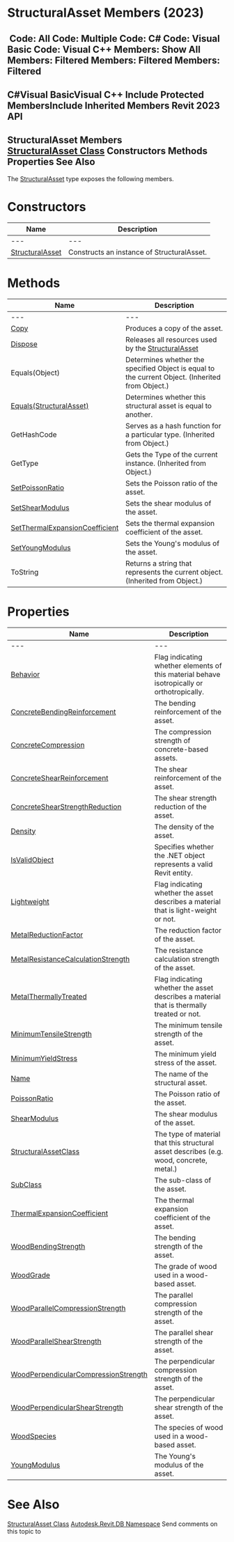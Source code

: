# StructuralAsset Members (2023)

﻿
 Code: All Code: Multiple Code: C# Code: Visual Basic Code: Visual C++  Members: Show All Members: Filtered Members: Filtered Members: Filtered   
---  
C#Visual BasicVisual C++
Include Protected MembersInclude Inherited Members
Revit 2023 API  
---  
StructuralAsset Members  
[StructuralAsset Class](39c2e2ad-474e-2514-bc15-07c24a989a61.md "StructuralAsset Class") Constructors Methods Properties See Also  
---  
The [StructuralAsset](39c2e2ad-474e-2514-bc15-07c24a989a61.md "StructuralAsset Class") type exposes the following members.
# Constructors
| Name | Description |
| --- | --- |
| --- | --- | --- |
| [StructuralAsset](6f292dff-6ea1-b440-f20a-76790fbc6119.md "StructuralAsset Constructor") | Constructs an instance of StructuralAsset. |

# Methods
| Name | Description |
| --- | --- |
| --- | --- | --- |
| [Copy](2256aef6-2b03-709d-88f5-b8f5d858a33d.md "Copy Method") | Produces a copy of the asset. |
| [Dispose](e1f5b298-c7a3-1276-d5ea-70d968f2e71a.md "Dispose Method") | Releases all resources used by the [StructuralAsset](39c2e2ad-474e-2514-bc15-07c24a989a61.md "StructuralAsset Class") |
| Equals(Object) | Determines whether the specified Object is equal to the current Object. (Inherited from Object.) |
| [Equals(StructuralAsset)](65831302-b2e3-3818-8bef-6d0e2a4326f5.md "Equals Method \(StructuralAsset\)") | Determines whether this structural asset is equal to another. |
| GetHashCode | Serves as a hash function for a particular type.  (Inherited from Object.) |
| GetType | Gets the Type of the current instance. (Inherited from Object.) |
| [SetPoissonRatio](6347df48-2f78-a33c-316c-bc27c64b538a.md "SetPoissonRatio Method") | Sets the Poisson ratio of the asset. |
| [SetShearModulus](75f7a413-1b73-a7fc-cef1-75c9972e6652.md "SetShearModulus Method") | Sets the shear modulus of the asset. |
| [SetThermalExpansionCoefficient](719f5d40-2c08-5cca-f1d5-87793fff5242.md "SetThermalExpansionCoefficient Method") | Sets the thermal expansion coefficient of the asset. |
| [SetYoungModulus](a2ec0ac0-2783-d074-9d13-36306959c0b8.md "SetYoungModulus Method") | Sets the Young's modulus of the asset. |
| ToString | Returns a string that represents the current object. (Inherited from Object.) |

# Properties
| Name | Description |
| --- | --- |
| --- | --- | --- |
| [Behavior](252cef19-70a6-5efe-986e-9e2c98264306.md "Behavior Property") | Flag indicating whether elements of this material behave isotropically or orthotropically. |
| [ConcreteBendingReinforcement](0005810b-32f5-0623-b094-c0c47fb50d32.md "ConcreteBendingReinforcement Property") | The bending reinforcement of the asset. |
| [ConcreteCompression](474fa66e-c608-fd65-07bc-567e2b006249.md "ConcreteCompression Property") | The compression strength of concrete-based assets. |
| [ConcreteShearReinforcement](9767868d-a835-b364-2574-72065f1852ad.md "ConcreteShearReinforcement Property") | The shear reinforcement of the asset. |
| [ConcreteShearStrengthReduction](579c95fb-dabb-05ba-e5af-2c3997f1b2b7.md "ConcreteShearStrengthReduction Property") | The shear strength reduction of the asset. |
| [Density](383be1ee-1349-6f10-350b-3dd19043d183.md "Density Property") | The density of the asset. |
| [IsValidObject](f25b1128-e8af-e38a-e27c-d5dc853773d7.md "IsValidObject Property") | Specifies whether the .NET object represents a valid Revit entity. |
| [Lightweight](e1b1bfb8-47f2-2ae6-9485-0031a48eff35.md "Lightweight Property") | Flag indicating whether the asset describes a material that is light-weight or not. |
| [MetalReductionFactor](1847428a-9248-defe-3050-5b1829583f61.md "MetalReductionFactor Property") | The reduction factor of the asset. |
| [MetalResistanceCalculationStrength](07acf37d-c8ea-cacd-ee26-59e37c2a410e.md "MetalResistanceCalculationStrength Property") | The resistance calculation strength of the asset. |
| [MetalThermallyTreated](f04ced55-81da-7051-80bc-6a1c30a15c7a.md "MetalThermallyTreated Property") | Flag indicating whether the asset describes a material that is thermally treated or not. |
| [MinimumTensileStrength](6ab72995-032f-1648-38e4-727a24e08491.md "MinimumTensileStrength Property") | The minimum tensile strength of the asset. |
| [MinimumYieldStress](4ff63ecb-cb94-00af-30f0-ab033e755361.md "MinimumYieldStress Property") | The minimum yield stress of the asset. |
| [Name](688282fa-1881-94b6-3ea2-3e7d1a0dfb74.md "Name Property") | The name of the structural asset. |
| [PoissonRatio](a9c7d7a2-7419-8daa-119b-432c80e461a1.md "PoissonRatio Property") | The Poisson ratio of the asset. |
| [ShearModulus](5f395818-706a-711b-aa55-bdb11a8ece0f.md "ShearModulus Property") | The shear modulus of the asset. |
| [StructuralAssetClass](3ecde669-5e9d-e4fd-5b19-c5605684bce1.md "StructuralAssetClass Property") | The type of material that this structural asset describes (e.g. wood, concrete, metal.) |
| [SubClass](16895fd5-6654-35c4-ff28-433bd3ae34d7.md "SubClass Property") | The sub-class of the asset. |
| [ThermalExpansionCoefficient](b1da0166-52ca-209c-4a21-76bdce82ff4e.md "ThermalExpansionCoefficient Property") | The thermal expansion coefficient of the asset. |
| [WoodBendingStrength](d008c4d5-111a-674e-b0fc-48e0f12cc2dd.md "WoodBendingStrength Property") | The bending strength of the asset. |
| [WoodGrade](a98aaea3-ed08-8e83-3e2c-0a3dfd59a3f6.md "WoodGrade Property") | The grade of wood used in a wood-based asset. |
| [WoodParallelCompressionStrength](8f7a5f8b-e222-5e5b-66a7-a9e5c9dde17e.md "WoodParallelCompressionStrength Property") | The parallel compression strength of the asset. |
| [WoodParallelShearStrength](663cb76c-58e1-3507-19d1-814e4a78292b.md "WoodParallelShearStrength Property") | The parallel shear strength of the asset. |
| [WoodPerpendicularCompressionStrength](16afb0a2-49fe-c791-2081-f91b75e4d5b5.md "WoodPerpendicularCompressionStrength Property") | The perpendicular compression strength of the asset. |
| [WoodPerpendicularShearStrength](c5862404-4802-ea0d-9143-ea77eeaf0601.md "WoodPerpendicularShearStrength Property") | The perpendicular shear strength of the asset. |
| [WoodSpecies](6c67ca9f-6d14-d071-626c-77e164dbb92f.md "WoodSpecies Property") | The species of wood used in a wood-based asset. |
| [YoungModulus](89daf55c-217b-4daa-3be5-bc89fe1c4972.md "YoungModulus Property") | The Young's modulus of the asset. |

# See Also
[StructuralAsset Class](39c2e2ad-474e-2514-bc15-07c24a989a61.md "StructuralAsset Class")
[Autodesk.Revit.DB Namespace](87546ba7-461b-c646-cbb1-2cb8f5bff8b2.md "Autodesk.Revit.DB Namespace")
Send comments on this topic to 